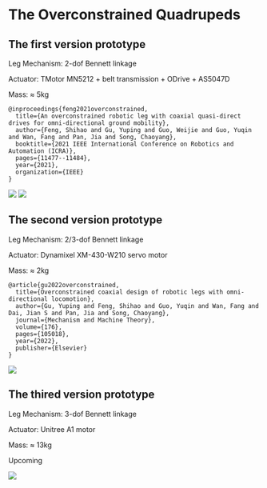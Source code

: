 # The Overconstrained Quadrupeds

## The first version prototype

Leg Mechanism: 2-dof Bennett linkage

Actuator: TMotor MN5212 + belt transmission + ODrive + AS5047D

Mass: ≈ 5kg

```
@inproceedings{feng2021overconstrained,
  title={An overconstrained robotic leg with coaxial quasi-direct drives for omni-directional ground mobility},
  author={Feng, Shihao and Gu, Yuping and Guo, Weijie and Guo, Yuqin and Wan, Fang and Pan, Jia and Song, Chaoyang},
  booktitle={2021 IEEE International Conference on Robotics and Automation (ICRA)},
  pages={11477--11484},
  year={2021},
  organization={IEEE}
}
```

![](https://github.com/Shihao-Feng-98/my_robot/blob/main/fig_prototype1_leg.jpg)
![](https://github.com/Shihao-Feng-98/my_robot/blob/main/fig_prototype1.jpg)

## The second version prototype

Leg Mechanism: 2/3-dof Bennett linkage

Actuator: Dynamixel XM-430-W210 servo motor

Mass: ≈ 2kg

```
@article{gu2022overconstrained,
  title={Overconstrained coaxial design of robotic legs with omni-directional locomotion},
  author={Gu, Yuping and Feng, Shihao and Guo, Yuqin and Wan, Fang and Dai, Jian S and Pan, Jia and Song, Chaoyang},
  journal={Mechanism and Machine Theory},
  volume={176},
  pages={105018},
  year={2022},
  publisher={Elsevier}
}
```

![](https://github.com/Shihao-Feng-98/my_robot/blob/main/fig_prototype2.jpg)

## The thired version prototype

Leg Mechanism: 3-dof Bennett linkage

Actuator: Unitree A1 motor

Mass: ≈ 13kg

Upcoming

![](https://github.com/Shihao-Feng-98/my_robot/blob/main/fig_prototype3.jpg)
